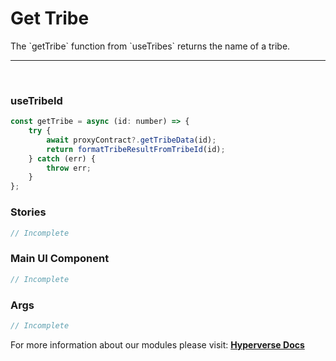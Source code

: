 # Get Tribe

<p> The `getTribe` function from `useTribes` returns the name of a tribe. </p>

---

<br>

### useTribeId

```jsx
const getTribe = async (id: number) => {
	try {
		await proxyContract?.getTribeData(id);
		return formatTribeResultFromTribeId(id);
	} catch (err) {
		throw err;
	}
};
```

### Stories

```jsx
// Incomplete
```

### Main UI Component

```jsx
// Incomplete
```

### Args

```jsx
// Incomplete
```

For more information about our modules please visit: [**Hyperverse Docs**](docs.hyperverse.dev)

